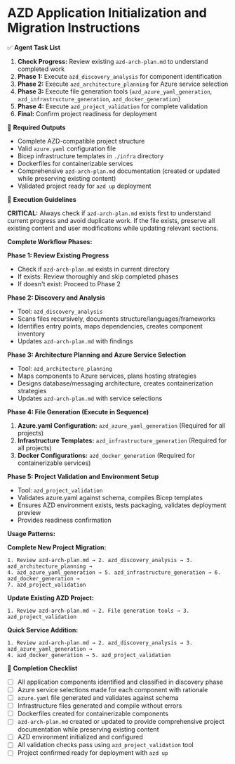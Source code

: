 # AZD Application Initialization and Migration Instructions

✅ **Agent Task List**  

1. **Check Progress:** Review existing `azd-arch-plan.md` to understand completed work
2. **Phase 1:** Execute `azd_discovery_analysis` for component identification
3. **Phase 2:** Execute `azd_architecture_planning` for Azure service selection
4. **Phase 3:** Execute file generation tools (`azd_azure_yaml_generation`, `azd_infrastructure_generation`, `azd_docker_generation`)
5. **Phase 4:** Execute `azd_project_validation` for complete validation
6. **Final:** Confirm project readiness for deployment

📄 **Required Outputs**  

- Complete AZD-compatible project structure
- Valid `azure.yaml` configuration file
- Bicep infrastructure templates in `./infra` directory
- Dockerfiles for containerizable services
- Comprehensive `azd-arch-plan.md` documentation (created or updated while preserving existing content)
- Validated project ready for `azd up` deployment

🧠 **Execution Guidelines**  

**CRITICAL:** Always check if `azd-arch-plan.md` exists first to understand current progress and avoid duplicate work. If the file exists, preserve all existing content and user modifications while updating relevant sections.

**Complete Workflow Phases:**

**Phase 1: Review Existing Progress**

- Check if `azd-arch-plan.md` exists in current directory
- If exists: Review thoroughly and skip completed phases
- If doesn't exist: Proceed to Phase 2

**Phase 2: Discovery and Analysis**

- Tool: `azd_discovery_analysis`
- Scans files recursively, documents structure/languages/frameworks
- Identifies entry points, maps dependencies, creates component inventory
- Updates `azd-arch-plan.md` with findings

**Phase 3: Architecture Planning and Azure Service Selection**

- Tool: `azd_architecture_planning`
- Maps components to Azure services, plans hosting strategies
- Designs database/messaging architecture, creates containerization strategies
- Updates `azd-arch-plan.md` with service selections

**Phase 4: File Generation (Execute in Sequence)**

1. **Azure.yaml Configuration:** `azd_azure_yaml_generation` (Required for all projects)
2. **Infrastructure Templates:** `azd_infrastructure_generation` (Required for all projects)  
3. **Docker Configurations:** `azd_docker_generation` (Required for containerizable services)

**Phase 5: Project Validation and Environment Setup**

- Tool: `azd_project_validation`
- Validates azure.yaml against schema, compiles Bicep templates
- Ensures AZD environment exists, tests packaging, validates deployment preview
- Provides readiness confirmation

**Usage Patterns:**

**Complete New Project Migration:**

```text
1. Review azd-arch-plan.md → 2. azd_discovery_analysis → 3. azd_architecture_planning → 
4. azd_azure_yaml_generation → 5. azd_infrastructure_generation → 6. azd_docker_generation → 
7. azd_project_validation
```

**Update Existing AZD Project:**

```text
1. Review azd-arch-plan.md → 2. File generation tools → 3. azd_project_validation
```

**Quick Service Addition:**

```text
1. Review azd-arch-plan.md → 2. azd_discovery_analysis → 3. azd_azure_yaml_generation → 
4. azd_docker_generation → 5. azd_project_validation
```

📌 **Completion Checklist**  

- [ ] All application components identified and classified in discovery phase
- [ ] Azure service selections made for each component with rationale
- [ ] `azure.yaml` file generated and validates against schema
- [ ] Infrastructure files generated and compile without errors
- [ ] Dockerfiles created for containerizable components
- [ ] `azd-arch-plan.md` created or updated to provide comprehensive project documentation while preserving existing content
- [ ] AZD environment initialized and configured
- [ ] All validation checks pass using `azd_project_validation` tool
- [ ] Project confirmed ready for deployment with `azd up`
